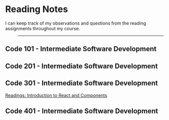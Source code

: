 # **Reading Notes**

I can keep track of my observations and questions from the reading assignments throughout my course.

 > ---

## **Code 101 - Intermediate Software Development**

## **Code 201 - Intermediate Software Development**

## **Code 301 - Intermediate Software Development**
[Readings: Introduction to React and Components](Class-01.md)



## **Code 401 - Intermediate Software Development**
